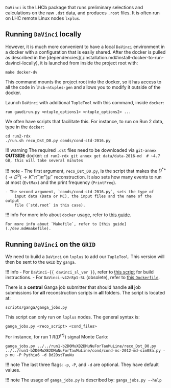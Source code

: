 `DaVinci` is the LHCb package that runs preliminary selections and calculations
on the raw `.dst` data, and produces `.root` files. It is often run on LHC
remote Linux nodes `lxplus`.


## Running `DaVinci` locally
However, it is much more convenient to have a local `DaVinci` environment in a
docker with a configuration that is easily shared. After the docker is pulled
as described in the [dependencies](./installation.md#install-docker-to-run-
davinci-locally), it is launched from inside the project root with:
```
make docker-dv
```

This command mounts the project root into the docker, so it has access to all
the code in `lhcb-ntuples-gen` and allows you to modify it outside of the
docker.

Launch `DaVinci` with additional `TupleTool` with this command, inside
`docker`:
```
run gaudirun.py <ntuple_options1> <ntuple_options2> ...
```

We often have scripts that facilitate this. For instance, to run on Run 2
data, type in the `docker`:
```
cd run2-rdx
./run.sh reco_Dst_D0.py conds/cond-std-2016.py
```

!!! warning
    The required `.dst` files need to be downloaded via `git-annex` **OUTSIDE**
    docker:
    ```
    cd run2-rdx
    git annex get data/data-2016-md  # ~4.7 GB, this will take several minutes
    ```

!!! note
    - The first argument, `reco_Dst_D0.py`, is the script that makes the
        $D^{*+}(\to D^0(\to K^+\pi^-)\pi^+)\mu^-$ reconstruction. It also sets
        how many events to run at most (`EvtMax`) and the print frequency
        (`PrintFreq`).

    - The second argument, `conds/cond-std-2016.py`, sets the type of
        input data (Data or MC), the input files and the name of the output
        file (`std.root` in this case).

!!! info
    For more info about `docker` usage, refer to [this guide](../software_manuals/davinci/docker_image_usage.md).

    For more info about `Makefile`, refer to [this guide](./dev.md#makefile).


## Running `DaVinci` on the `GRID`
We need to build a `DaVinci` on `lxplus` to add our `TupleTool`.
This version will then be sent to the `GRID` by `ganga`.

!!! info
    - For `DaVinci-{{ davinci_sl_ver }}`, refer to [this script](https://github.com/umd-lhcb/docker-images/blob/master/lhcb-stack-cc7/compile_dv.sh) for build instructions.
    - For `DaVinci-v42r8p1-SL` (obsolete), refer to [this `Dockerfile`](https://github.com/umd-lhcb/docker-images/blob/davinci-v42r8p1/lhcb-stack-cc7/Dockerfile-DaVinci-SL).

There is a **central** Ganga job submitter that should handle **all** job
submissions for **all** reconstruction scripts in **all** folders. The script
is located at:
```
scripts/ganga/ganga_jobs.py
```

This script can only run on `lxplus` nodes. The general syntax is:
```
ganga_jobs.py <reco_script> <cond_files>
```

For instance, for run 1 $R(D^{(*)})$ signal Monte Carlo:
```
ganga_jobs.py ../../run1-b2D0MuXB2DMuNuForTauMuLine/reco_Dst_D0.py ../../run1-b2D0MuXB2DMuNuForTauMuLine/cond/cond-mc-2012-md-sim08a.py -p mu -P Pythia6 -d Bd2DstTauNu
```

!!! note
    The last three flags: `-p`, `-P`, and `-d` are optional. They have default values.

!!! note
    The usage of `ganga_jobs.py` is described by:
    ```
    ganga_jobs.py --help
    ```
